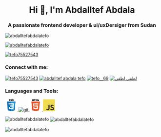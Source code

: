 <h1 align="center">Hi 👋, I'm Abdalltef Abdala</h1>
<h3 align="center">A passionate frontend developer & ui/uxDersiger from Sudan</h3>

<p align="left"> <img src="https://komarev.com/ghpvc/?username=abdalltefabdalatefo&label=Profile%20views&color=0e75b6&style=flat" alt="abdalltefabdalatefo" /> </p>

<p align="left"> <a href="https://github.com/ryo-ma/github-profile-trophy"><img src="https://github-profile-trophy.vercel.app/?username=abdalltefabdalatefo" alt="abdalltefabdalatefo" /></a> </p>

<p align="left"> <a href="https://twitter.com/tefo75527543" target="blank"><img src="https://img.shields.io/twitter/follow/tefo75527543?logo=twitter&style=for-the-badge" alt="tefo75527543" /></a> </p>

<h3 align="left">Connect with me:</h3>
<p align="left">
<a href="https://twitter.com/tefo75527543" target="blank"><img align="center" src="https://raw.githubusercontent.com/rahuldkjain/github-profile-readme-generator/master/src/images/icons/Social/twitter.svg" alt="tefo75527543" height="30" width="40" /></a>
<a href="https://fb.com/abdalltef abdala tefo" target="blank"><img align="center" src="https://raw.githubusercontent.com/rahuldkjain/github-profile-readme-generator/master/src/images/icons/Social/facebook.svg" alt="abdalltef abdala tefo" height="30" width="40" /></a>
<a href="https://instagram.com/tefo__69" target="blank"><img align="center" src="https://raw.githubusercontent.com/rahuldkjain/github-profile-readme-generator/master/src/images/icons/Social/instagram.svg" alt="tefo__69" height="30" width="40" /></a>
<a href="https://www.youtube.com/c/لطفي لطفي" target="blank"><img align="center" src="https://raw.githubusercontent.com/rahuldkjain/github-profile-readme-generator/master/src/images/icons/Social/youtube.svg" alt="لطفي لطفي" height="30" width="40" /></a>
</p>

<h3 align="left">Languages and Tools:</h3>
 <a href="https://www.w3schools.com/css/" target="_blank" rel="noreferrer"> <img src="https://raw.githubusercontent.com/devicons/devicon/master/icons/css3/css3-original-wordmark.svg" alt="css3" width="40" height="40"/> </a> <a href="https://git-scm.com/" target="_blank" rel="noreferrer"> <img src="https://www.vectorlogo.zone/logos/git-scm/git-scm-icon.svg" alt="git" width="40" height="40"/> </a> <a href="https://www.w3.org/html/" target="_blank" rel="noreferrer"> <img src="https://raw.githubusercontent.com/devicons/devicon/master/icons/html5/html5-original-wordmark.svg" alt="html5" width="40" height="40"/> </a> <a href="https://developer.mozilla.org/en-US/docs/Web/JavaScript" target="_blank" rel="noreferrer"> <img src="https://raw.githubusercontent.com/devicons/devicon/master/icons/javascript/javascript-original.svg" alt="javascript" width="40" height="40"/> </a> 



<p><img align="left" src="https://github-readme-stats.vercel.app/api/top-langs?username=abdalltefabdalatefo&show_icons=true&locale=en&layout=compact" alt="abdalltefabdalatefo" /></p>

<p>&nbsp;<img align="center" src="https://github-readme-stats.vercel.app/api?username=abdalltefabdalatefo&show_icons=true&locale=en" alt="abdalltefabdalatefo" /></p>

<p><img align="center" src="https://github-readme-streak-stats.herokuapp.com/?user=abdalltefabdalatefo&" alt="abdalltefabdalatefo" /></p>


